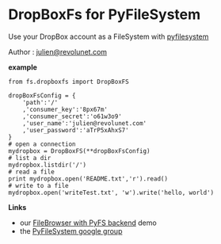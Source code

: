 DropBoxFs for PyFileSystem
===

Use your DropBox account as a FileSystem with [pyfilesystem][1]

Author : [julien@revolunet.com][2]

**example**

    from fs.dropboxfs import DropBoxFS
        
    dropBoxFsConfig = {
        'path':'/'
        ,'consumer_key':'8px67m'
        ,'consumer_secret':'o61w3o9'
        ,'user_name':'julien@revolunet.com'
        ,'user_password':'aTrP5xAhxS7'
    }
    # open a connection
    mydropbox = DropBoxFS(**dropBoxFsConfig)
    # list a dir
    mydropbox.listdir('/')
    # read a file
    print mydropbox.open('README.txt','r').read()
    # write to a file
    mydropbox.open('writeTest.txt', 'w').write('hello, world')



**Links**

 * our [FileBrowser with PyFS backend][3] demo
 * the [PyFileSystem google group][4]

  [1]: http://code.google.com/p/pyfilesystem/
  [2]: mailto:julien@revolunet.com
  [3]: filebrowser.demo.revolunet.com
  [4]: http://groups.google.com/group/pyfilesystem-discussion/topics


